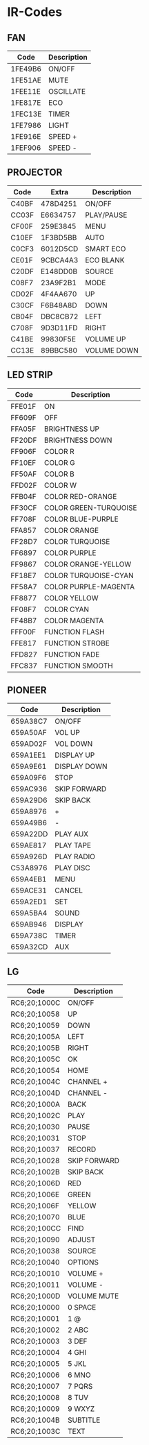 # IR-Codes


## FAN

Code   | Description
 ------|------------ 
1FE49B6|ON/OFF
1FE51AE|MUTE
1FEE11E|OSCILLATE
1FE817E|ECO
1FEC13E|TIMER
1FE7986|LIGHT
1FE916E|SPEED +
1FEF906|SPEED -

## PROJECTOR

Code | Extra  | Description
 ----|--------|------------ 
C40BF|478D4251|ON/OFF
CC03F|E6634757|PLAY/PAUSE
CF00F|259E3845|MENU
C10EF|1F3BD5BB|AUTO
C0CF3|6012D5CD|SMART ECO
CE01F|9CBCA4A3|ECO BLANK
C20DF|E148DD0B|SOURCE
C08F7|23A9F2B1|MODE
CD02F|4F4AA670|UP
C30CF|F6B48A8D|DOWN
CB04F|DBC8CB72|LEFT
C708F|9D3D11FD|RIGHT
C41BE|99830F5E|VOLUME UP
CC13E|89BBC580|VOLUME DOWN

## LED STRIP

Code  | Description
 -----|------------
FFE01F|ON
FF609F|OFF
FFA05F|BRIGHTNESS UP
FF20DF|BRIGHTNESS DOWN
FF906F|COLOR R
FF10EF|COLOR G
FF50AF|COLOR B
FFD02F|COLOR W
FFB04F|COLOR RED-ORANGE
FF30CF|COLOR GREEN-TURQUOISE
FF708F|COLOR BLUE-PURPLE
FFA857|COLOR ORANGE
FF28D7|COLOR TURQUOISE
FF6897|COLOR PURPLE
FF9867|COLOR ORANGE-YELLOW
FF18E7|COLOR TURQUOISE-CYAN
FF58A7|COLOR PURPLE-MAGENTA
FF8877|COLOR YELLOW
FF08F7|COLOR CYAN
FF48B7|COLOR MAGENTA
FFF00F|FUNCTION FLASH
FFE817|FUNCTION STROBE
FFD827|FUNCTION FADE
FFC837|FUNCTION SMOOTH

## PIONEER

Code    | Description
 -------|------------
659A38C7|ON/OFF
659A50AF|VOL UP
659AD02F|VOL DOWN
659A1EE1|DISPLAY UP
659A9E61|DISPLAY DOWN
659A09F6|STOP
659AC936|SKIP FORWARD
659A29D6|SKIP BACK
659A8976|+
659A49B6|-
659A22DD|PLAY AUX
659AE817|PLAY TAPE
659A926D|PLAY RADIO
C53A8976|PLAY DISC
659A4EB1|MENU
659ACE31|CANCEL
659A2ED1|SET
659A5BA4|SOUND
659AB946|DISPLAY
659A738C|TIMER
659A32CD|AUX

## LG

Code        | Description
 -----------|------------
RC6;20;1000C|ON/OFF
RC6;20;10058|UP
RC6;20;10059|DOWN
RC6;20;1005A|LEFT
RC6;20;1005B|RIGHT
RC6;20;1005C|OK
RC6;20;10054|HOME
RC6;20;1004C|CHANNEL +
RC6;20;1004D|CHANNEL -
RC6;20;1000A|BACK
RC6;20;1002C|PLAY
RC6;20;10030|PAUSE
RC6;20;10031|STOP
RC6;20;10037|RECORD
RC6;20;10028|SKIP FORWARD
RC6;20;1002B|SKIP BACK
RC6;20;1006D|RED
RC6;20;1006E|GREEN
RC6;20;1006F|YELLOW
RC6;20;10070|BLUE
RC6;20;100CC|FIND
RC6;20;10090|ADJUST
RC6;20;10038|SOURCE
RC6;20;10040|OPTIONS
RC6;20;10010|VOLUME +
RC6;20;10011|VOLUME -
RC6;20;1000D|VOLUME MUTE
RC6;20;10000|0 SPACE
RC6;20;10001|1 @
RC6;20;10002|2 ABC
RC6;20;10003|3 DEF
RC6;20;10004|4 GHI
RC6;20;10005|5 JKL
RC6;20;10006|6 MNO
RC6;20;10007|7 PQRS
RC6;20;10008|8 TUV
RC6;20;10009|9 WXYZ
RC6;20;1004B|SUBTITLE
RC6;20;1003C|TEXT
